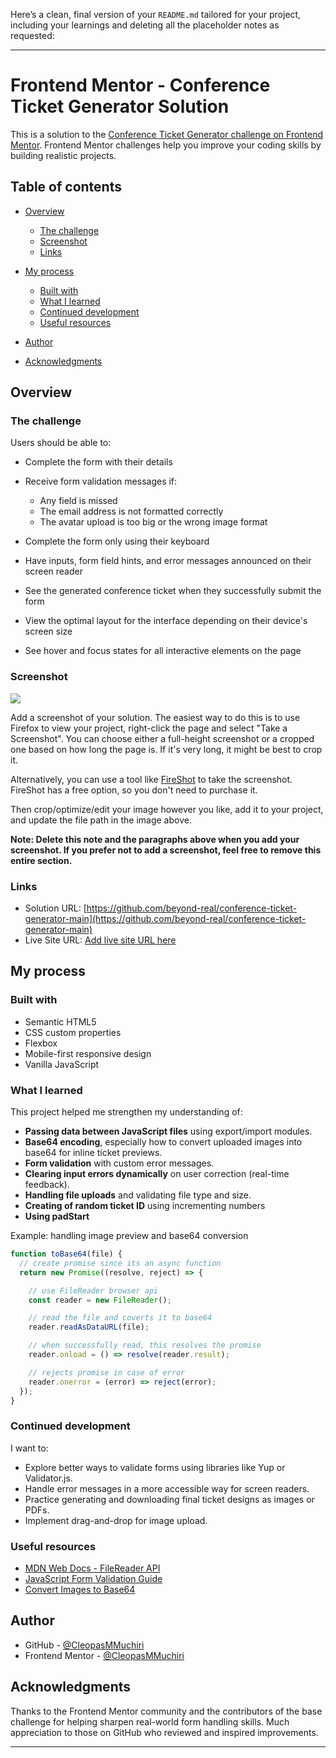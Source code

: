 Here’s a clean, final version of your `README.md` tailored for your project, including your learnings and deleting all the placeholder notes as requested:

---

# Frontend Mentor - Conference Ticket Generator Solution

This is a solution to the [Conference Ticket Generator challenge on Frontend Mentor](https://www.frontendmentor.io/challenges/conference-ticket-generator-oq5gFIU12w). Frontend Mentor challenges help you improve your coding skills by building realistic projects.

## Table of contents

* [Overview](#overview)

  * [The challenge](#the-challenge)
  * [Screenshot](#screenshot)
  * [Links](#links)
* [My process](#my-process)

  * [Built with](#built-with)
  * [What I learned](#what-i-learned)
  * [Continued development](#continued-development)
  * [Useful resources](#useful-resources)
* [Author](#author)
* [Acknowledgments](#acknowledgments)

## Overview

### The challenge

Users should be able to:

* Complete the form with their details
* Receive form validation messages if:

  * Any field is missed
  * The email address is not formatted correctly
  * The avatar upload is too big or the wrong image format
* Complete the form only using their keyboard
* Have inputs, form field hints, and error messages announced on their screen reader
* See the generated conference ticket when they successfully submit the form
* View the optimal layout for the interface depending on their device's screen size
* See hover and focus states for all interactive elements on the page

### Screenshot

![](./screenshot.jpg)

Add a screenshot of your solution. The easiest way to do this is to use Firefox to view your project, right-click the page and select "Take a Screenshot". You can choose either a full-height screenshot or a cropped one based on how long the page is. If it's very long, it might be best to crop it.

Alternatively, you can use a tool like [FireShot](https://getfireshot.com/) to take the screenshot. FireShot has a free option, so you don't need to purchase it. 

Then crop/optimize/edit your image however you like, add it to your project, and update the file path in the image above.

**Note: Delete this note and the paragraphs above when you add your screenshot. If you prefer not to add a screenshot, feel free to remove this entire section.**

### Links

* Solution URL: [https://github.com/beyond-real/conference-ticket-generator-main](https://github.com/beyond-real/conference-ticket-generator-main)
* Live Site URL: [Add live site URL here](https://your-live-site-url.com)

## My process

### Built with

* Semantic HTML5
* CSS custom properties
* Flexbox
* Mobile-first responsive design
* Vanilla JavaScript

### What I learned

This project helped me strengthen my understanding of:

* **Passing data between JavaScript files** using export/import modules.
* **Base64 encoding**, especially how to convert uploaded images into base64 for inline ticket previews.
* **Form validation** with custom error messages.
* **Clearing input errors dynamically** on user correction (real-time feedback).
* **Handling file uploads** and validating file type and size.
* **Creating of random ticket ID** using incrementing numbers
* **Using padStart**

Example: handling image preview and base64 conversion

```js
function toBase64(file) {
  // create promise since its an async function
  return new Promise((resolve, reject) => {

    // use FileReader browser api
    const reader = new FileReader();

    // read the file and coverts it to base64
    reader.readAsDataURL(file);

    // when successfully read, this resolves the promise 
    reader.onload = () => resolve(reader.result);

    // rejects promise in case of error
    reader.onerror = (error) => reject(error);
  });
}
```

### Continued development

I want to:

* Explore better ways to validate forms using libraries like Yup or Validator.js.
* Handle error messages in a more accessible way for screen readers.
* Practice generating and downloading final ticket designs as images or PDFs.
* Implement drag-and-drop for image upload.

### Useful resources

* [MDN Web Docs - FileReader API](https://developer.mozilla.org/en-US/docs/Web/API/FileReader)
* [JavaScript Form Validation Guide](https://developer.mozilla.org/en-US/docs/Learn/Forms/Form_validation)
* [Convert Images to Base64](https://codebeautify.org/image-to-base64-converter)

## Author

* GitHub - [@CleopasMMuchiri](https://github.com/CleopasMMuchiri)
* Frontend Mentor - [@CleopasMMuchiri](https://www.frontendmentor.io/profile/CleopasMMuchiri)

## Acknowledgments

Thanks to the Frontend Mentor community and the contributors of the base challenge for helping sharpen real-world form handling skills. Much appreciation to those on GitHub who reviewed and inspired improvements.

---
